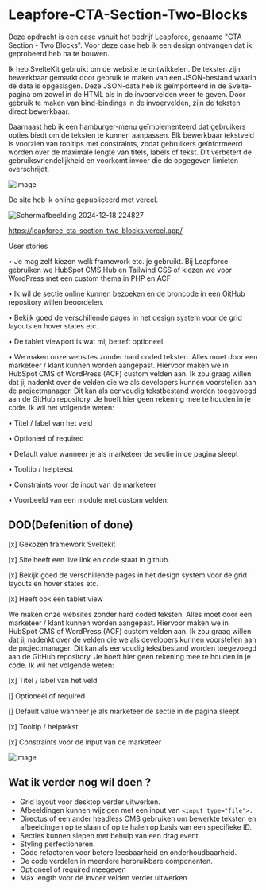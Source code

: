# Leapfore-CTA-Section-Two-Blocks

Deze opdracht is een case vanuit het bedrijf Leapforce, genaamd "CTA Section - Two Blocks". Voor deze case heb ik een design ontvangen dat ik geprobeerd heb na te bouwen.

Ik heb SvelteKit gebruikt om de website te ontwikkelen. De teksten zijn bewerkbaar gemaakt door gebruik te maken van een JSON-bestand waarin de data is opgeslagen. Deze JSON-data heb ik geïmporteerd in de Svelte-pagina om zowel in de HTML als in de invoervelden weer te geven. Door gebruik te maken van bind-bindings in de invoervelden, zijn de teksten direct bewerkbaar.

Daarnaast heb ik een hamburger-menu geïmplementeerd dat gebruikers opties biedt om de teksten te kunnen aanpassen. Elk bewerkbaar tekstveld is voorzien van tooltips met constraints, zodat gebruikers geïnformeerd worden over de maximale lengte van titels, labels of tekst. Dit verbetert de gebruiksvriendelijkheid en voorkomt invoer die de opgegeven limieten overschrijdt.

![image](https://github.com/user-attachments/assets/f97d89fe-7f03-44e8-a454-8753918a5e6a)

De site heb ik online gepubliceerd met vercel.

![Schermafbeelding 2024-12-18 224827](https://github.com/user-attachments/assets/b8f2c976-d5bb-46b9-baee-0974f55d503d)

https://leapforce-cta-section-two-blocks.vercel.app/


User stories

• Je mag zelf kiezen welk framework etc. je gebruikt. Bij Leapforce gebruiken we HubSpot CMS Hub en Tailwind CSS of kiezen we voor WordPress met een custom thema in PHP en ACF

• Ik wil de sectie online kunnen bezoeken en de broncode in een GitHub repository willen beoordelen.

• Bekijk goed de verschillende pages in het design system voor de grid layouts en hover states etc.

• De tablet viewport is wat mij betreft optioneel.

• We maken onze websites zonder hard coded teksten. Alles moet door een marketeer / klant kunnen worden aangepast. Hiervoor maken we in HubSpot CMS of WordPress (ACF) custom velden aan. Ik zou graag willen dat jij nadenkt over de velden die we als developers kunnen voorstellen aan de projectmanager. Dit kan als eenvoudig tekstbestand worden toegevoegd aan de GitHub repository. Je hoeft hier geen rekening mee te houden in je code. Ik wil het volgende weten:

• Titel / label van het veld

• Optioneel of required

• Default value wanneer je als marketeer de sectie in de pagina sleept

• Tooltip / helptekst

• Constraints voor de input van de marketeer

• Voorbeeld van een module met custom velden:

## DOD(Defenition of done)
[x] Gekozen framework Sveltekit

[x] Site heeft een live link en code staat in github.

[x] Bekijk goed de verschillende pages in het design system voor de grid layouts en hover states etc.

[x] Heeft ook een tablet view

We maken onze websites zonder hard coded teksten. Alles moet door een marketeer / klant kunnen worden aangepast. Hiervoor maken we in HubSpot CMS of WordPress (ACF) custom velden aan. Ik zou graag willen dat jij nadenkt over de velden die we als developers kunnen voorstellen aan de projectmanager. Dit kan als eenvoudig tekstbestand worden toegevoegd aan de GitHub repository. Je hoeft hier geen rekening mee te houden in je code. Ik wil het volgende weten:

[x] Titel / label van het veld

[] Optioneel of required

[] Default value wanneer je als marketeer de sectie in de pagina sleept

[x] Tooltip / helptekst

[x] Constraints voor de input van de marketeer

![image](https://github.com/user-attachments/assets/884a18bf-d378-44f5-9244-7c607ddd63cf)


## Wat ik verder nog wil doen ?

* Grid layout voor desktop verder uitwerken.
* Afbeeldingen kunnen wijzigen met een input van `<input type="file">.`
* Directus of een ander headless CMS gebruiken om bewerkte teksten en afbeeldingen op te slaan of op te halen op basis van een specifieke ID.
* Secties kunnen slepen met behulp van een drag event.
* Styling perfectioneren.
* Code refactoren voor betere leesbaarheid en onderhoudbaarheid.
* De code verdelen in meerdere herbruikbare componenten.
* Optioneel of required meegeven
* Max length voor de invoer velden verder uitwerken
